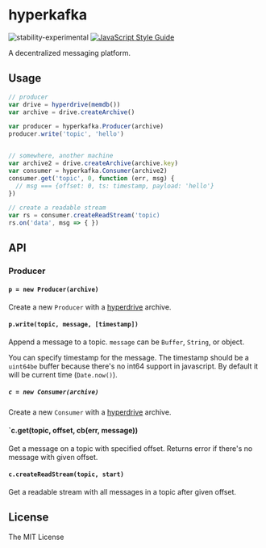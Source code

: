 # hyperkafka

![stability-experimental](https://img.shields.io/badge/stability-experimental-orange.svg?style=flat-square)
[![JavaScript Style Guide](https://img.shields.io/badge/code%20style-standard-brightgreen.svg)](http://standardjs.com/)

A decentralized messaging platform.

## Usage

```js
// producer
var drive = hyperdrive(memdb())
var archive = drive.createArchive()

var producer = hyperkafka.Producer(archive)
producer.write('topic', 'hello')


// somewhere, another machine
var archive2 = drive.createArchive(archive.key)
var consumer = hyperkafka.Consumer(archive2)
consumer.get('topic', 0, function (err, msg) {
  // msg === {offset: 0, ts: timestamp, payload: 'hello'}
})

// create a readable stream
var rs = consumer.createReadStream('topic)
rs.on('data', msg => { })
```

## API

### Producer

#### `p = new Producer(archive)`

Create a new `Producer` with a [hyperdrive](https://github.com/mafintosh/hyperdrive) archive.

#### `p.write(topic, message, [timestamp])`

Append a message to a topic. `message` can be `Buffer`, `String`, or object.

You can specify timestamp for the message. The timestamp should be a `uint64be` buffer because there's no int64 support in javascript. By default it will be current time (`Date.now()`).

##### `c = new Consumer(archive)`

Create a new `Consumer` with a [hyperdrive](https://github.com/mafintosh/hyperdrive) archive.

#### `c.get(topic, offset, cb(err, message))

Get a message on a topic with specified offset. Returns error if there's no message with given offset.

#### `c.createReadStream(topic, start)`

Get a readable stream with all messages in a topic after given offset.


## License

The MIT License
